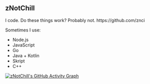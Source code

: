 


<p align="">
 <h2>zNotChill</h2>
 <p>I code. Do these things work? Probably not.
https://github.com/znci
</p>

Sometimes I use:

- Node.js
- JavaScript
- Go
- Java + Kotlin
- Skript
- C++

[![zNotChill's GitHub Activity Graph](https://github-readme-activity-graph.cyclic.app/graph?username=zNotChill&bg_color=141414&color=9e4c98&line=9e4c98&point=ffffff&area=true&hide_border=true)](https://github.com/ashutosh00710/github-readme-activity-graph)

